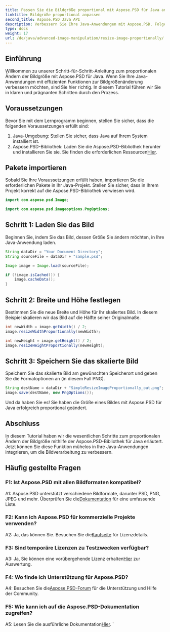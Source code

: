 ```yaml
---
title: Passen Sie die Bildgröße proportional mit Aspose.PSD für Java an
linktitle: Bildgröße proportional anpassen
second_title: Aspose.PSD Java API
description: Verbessern Sie Ihre Java-Anwendungen mit Aspose.PSD. Folgen Sie unserer Anleitung, um Bilder mühelos proportional zu skalieren. Verbessern Sie noch heute Ihre Bildbearbeitungsfunktionen.
type: docs
weight: 17
url: /de/java/advanced-image-manipulation/resize-image-proportionally/
---
```

## Einführung

Willkommen zu unserer Schritt-für-Schritt-Anleitung zum proportionalen Ändern der Bildgröße mit Aspose.PSD für Java. Wenn Sie Ihre Java-Anwendungen mit effizienten Funktionen zur Bildgrößenänderung verbessern möchten, sind Sie hier richtig. In diesem Tutorial führen wir Sie in klaren und prägnanten Schritten durch den Prozess.

## Voraussetzungen

Bevor Sie mit dem Lernprogramm beginnen, stellen Sie sicher, dass die folgenden Voraussetzungen erfüllt sind:

1. Java-Umgebung: Stellen Sie sicher, dass Java auf Ihrem System installiert ist.
2.  Aspose.PSD-Bibliothek: Laden Sie die Aspose.PSD-Bibliothek herunter und installieren Sie sie. Sie finden die erforderlichen Ressourcen[Hier](https://releases.aspose.com/psd/java/).

## Pakete importieren

Sobald Sie Ihre Voraussetzungen erfüllt haben, importieren Sie die erforderlichen Pakete in Ihr Java-Projekt. Stellen Sie sicher, dass in Ihrem Projekt korrekt auf die Aspose.PSD-Bibliothek verwiesen wird.

```java
import com.aspose.psd.Image;

import com.aspose.psd.imageoptions.PngOptions;
```

## Schritt 1: Laden Sie das Bild

Beginnen Sie, indem Sie das Bild, dessen Größe Sie ändern möchten, in Ihre Java-Anwendung laden.

```java
String dataDir = "Your Document Directory";
String sourceFile = dataDir + "sample.psd";

Image image = Image.load(sourceFile);

if (!image.isCached()) {
    image.cacheData();
}
```

## Schritt 2: Breite und Höhe festlegen

Bestimmen Sie die neue Breite und Höhe für Ihr skaliertes Bild. In diesem Beispiel skalieren wir das Bild auf die Hälfte seiner Originalmaße.

```java
int newWidth = image.getWidth() / 2;
image.resizeWidthProportionally(newWidth);

int newHeight = image.getHeight() / 2;
image.resizeHeightProportionally(newHeight);
```

## Schritt 3: Speichern Sie das skalierte Bild

Speichern Sie das skalierte Bild am gewünschten Speicherort und geben Sie die Formatoptionen an (in diesem Fall PNG).

```java
String destName = dataDir + "SimpleResizeImageProportionally_out.png";
image.save(destName, new PngOptions());
```

Und da haben Sie es! Sie haben die Größe eines Bildes mit Aspose.PSD für Java erfolgreich proportional geändert.

## Abschluss

In diesem Tutorial haben wir die wesentlichen Schritte zum proportionalen Ändern der Bildgröße mithilfe der Aspose.PSD-Bibliothek für Java erläutert. Jetzt können Sie diese Funktion mühelos in Ihre Java-Anwendungen integrieren, um die Bildverarbeitung zu verbessern.

## Häufig gestellte Fragen

### F1: Ist Aspose.PSD mit allen Bildformaten kompatibel?

 A1: Aspose.PSD unterstützt verschiedene Bildformate, darunter PSD, PNG, JPEG und mehr. Überprüfen Sie die[Dokumentation](https://reference.aspose.com/psd/java/) für eine umfassende Liste.

### F2: Kann ich Aspose.PSD für kommerzielle Projekte verwenden?

 A2: Ja, das können Sie. Besuchen Sie die[Kaufseite](https://purchase.aspose.com/buy) für Lizenzdetails.

### F3: Sind temporäre Lizenzen zu Testzwecken verfügbar?

 A3: Ja, Sie können eine vorübergehende Lizenz erhalten[Hier](https://purchase.aspose.com/temporary-license/) zur Auswertung.

### F4: Wo finde ich Unterstützung für Aspose.PSD?

 A4: Besuchen Sie die[Aspose.PSD-Forum](https://forum.aspose.com/c/psd/34) für die Unterstützung und Hilfe der Community.

### F5: Wie kann ich auf die Aspose.PSD-Dokumentation zugreifen?

 A5: Lesen Sie die ausführliche Dokumentation[Hier](https://reference.aspose.com/psd/java/).
`